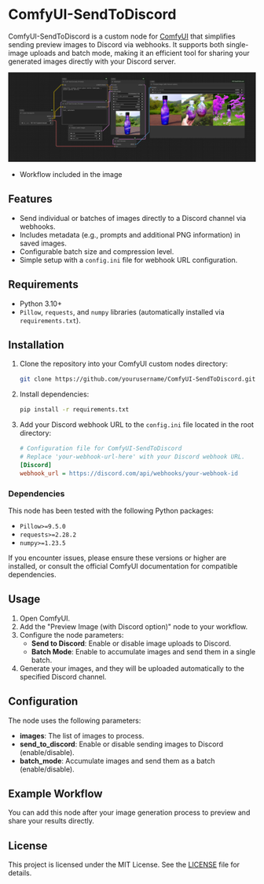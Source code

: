 # ComfyUI-SendToDiscord

ComfyUI-SendToDiscord is a custom node for [ComfyUI](https://github.com/comfyanonymous/ComfyUI) that simplifies sending preview images to Discord via webhooks. It supports both single-image uploads and batch mode, making it an efficient tool for sharing your generated images directly with your Discord server.

![Node Preview](examples/workflow.png "Node Example")
- Workflow included in the image

## Features
- Send individual or batches of images directly to a Discord channel via webhooks.
- Includes metadata (e.g., prompts and additional PNG information) in saved images.
- Configurable batch size and compression level.
- Simple setup with a `config.ini` file for webhook URL configuration.

## Requirements
- Python 3.10+
- `Pillow`, `requests`, and `numpy` libraries (automatically installed via `requirements.txt`).

## Installation

1. Clone the repository into your ComfyUI custom nodes directory:
    ```bash
    git clone https://github.com/yourusername/ComfyUI-SendToDiscord.git
    ```
2. Install dependencies:
    ```bash
    pip install -r requirements.txt
    ```
3. Add your Discord webhook URL to the `config.ini` file located in the root directory:
    ```ini
    # Configuration file for ComfyUI-SendToDiscord
    # Replace 'your-webhook-url-here' with your Discord webhook URL.
    [Discord]
    webhook_url = https://discord.com/api/webhooks/your-webhook-id
    ```
### Dependencies
This node has been tested with the following Python packages:

- `Pillow>=9.5.0`
- `requests>=2.28.2`
- `numpy>=1.23.5`

If you encounter issues, please ensure these versions or higher are installed, or consult the official ComfyUI documentation for compatible dependencies.

## Usage

1. Open ComfyUI.
2. Add the "Preview Image (with Discord option)" node to your workflow.
3. Configure the node parameters:
    - **Send to Discord**: Enable or disable image uploads to Discord.
    - **Batch Mode**: Enable to accumulate images and send them in a single batch.
4. Generate your images, and they will be uploaded automatically to the specified Discord channel.

## Configuration

The node uses the following parameters:

- **images**: The list of images to process.
- **send_to_discord**: Enable or disable sending images to Discord (enable/disable).
- **batch_mode**: Accumulate images and send them as a batch (enable/disable).

## Example Workflow

You can add this node after your image generation process to preview and share your results directly.

## License

This project is licensed under the MIT License. See the [LICENSE](LICENSE) file for details.
